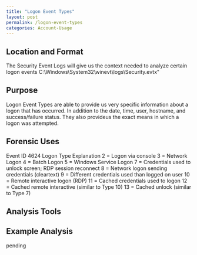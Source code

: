 ```yaml
---
title: "Logon Event Types"
layout: post
permalink: /logon-event-types
categories: Account-Usage
---
```

## Location and Format

The Security Event Logs will give us the context needed to analyze certain logon events C:\Windows\System32\winevt\logs\Security.evtx"

## Purpose

Logon Event Types are able to provide us very specific information about a logon that has occurred. In addition to the date, time, user, hostname, and success/failure status. They also provideus the exact means in which a logon was attempted.

## Forensic Uses

Event ID 4624
Logon Type Explanation
2 = Logon via console
3 = Network Logon
4 = Batch Logon
5 = Windows Service Logon
7 = Credentials used to unlock screen; RDP session reconnect
8 = Network logon sending credentials (cleartext)
9 = Different credentials used than logged on user
10 = Remote interactive logon (RDP)
11 = Cached credentials used to logon
12 = Cached remote interactive (similar to Type 10)
13 = Cached unlock (similar to Type 7)

## Analysis Tools 



## Example Analysis

pending
